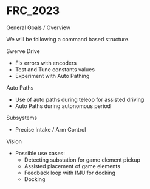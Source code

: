 # FRC_2023

General Goals / Overview 

We will be following a command based structure.

Swerve Drive
- Fix errors with encoders
- Test and Tune constants values
- Experiment with Auto Pathing

Auto Paths
- Use of auto paths during teleop for assisted driving
- Auto Paths during autonomous period

Subsystems
- Precise Intake / Arm Control

Vision
- Possible use cases:
  - Detecting substation for game element pickup
  - Assisted placement of game elements
  - Feedback loop with IMU for docking
  - Docking
